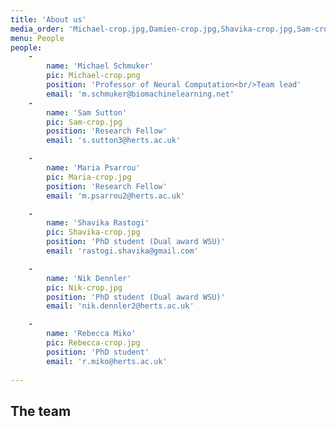 ```yaml
---
title: 'About us'
media_order: 'Michael-crop.jpg,Damien-crop.jpg,Shavika-crop.jpg,Sam-crop.jpg,Rebecca-crop.jpg,Mohammad-crop.jpg'
menu: People
people:
    -
        name: 'Michael Schmuker'
        pic: Michael-crop.png
        position: 'Professor of Neural Computation<br/>Team lead'
        email: 'm.schmuker@biomachinelearning.net'
    -
        name: 'Sam Sutton'
        pic: Sam-crop.jpg
        position: 'Research Fellow'
        email: 's.sutton3@herts.ac.uk'

    -   
        name: 'Maria Psarrou'
        pic: Maria-crop.jpg
        position: 'Research Fellow'
        email: 'm.psarrou2@herts.ac.uk'

    -
        name: 'Shavika Rastogi'
        pic: Shavika-crop.jpg
        position: 'PhD student (Dual award WSU)'
        email: 'rastogi.shavika@gmail.com'

    -   
        name: 'Nik Dennler'
        pic: Nik-crop.jpg
        position: 'PhD student (Dual award WSU)'
        email: 'nik.dennler2@herts.ac.uk'

    -
        name: 'Rebecca Miko'
        pic: Rebecca-crop.jpg
        position: 'PhD student'
        email: 'r.miko@herts.ac.uk'
    
---
```


## The team
